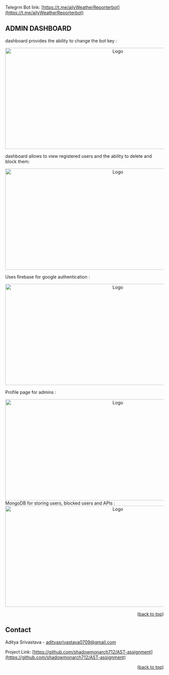 <a name="readme-top"></a>
Telegrm Bot link: [https://t.me/ailyWeatherReporterbot](https://t.me/ailyWeatherReporterbot)
## ADMIN DASHBOARD

dashboard provides the ability to change the bot key  : 
<div align="center"> 
  <img src="https://i.imgur.com/j3TDsFo.png" alt="Logo" width="700" height="320" style="display: inline-block;">
</div>

dashboard allows to view registered users and the ability to delete and block them: 
<div align="center"> 
  <img src="https://i.imgur.com/yIYQhwv.png" alt="Logo" width="700" height="320" style="display: inline-block;">
</div>

Uses firebase for google authentication : 
<div align="center"> 
  <img src="https://i.imgur.com/7I9sYZw.png" alt="Logo" width="700" height="320" style="display: inline-block;">
</div>

Profile page for admins : 
<div align="center"> 
  <img src="https://i.imgur.com/yaEiDVY.png" alt="Logo" width="700" height="320" style="display: inline-block;">
</div>
MongoDB for storing users, blocked users and APIs : 
<div align="center"> 
  <img src="https://i.imgur.com/t3hJvLK.png" alt="Logo" width="700" height="320" style="display: inline-block;">
</div>


<p align="right">(<a href="#readme-top">back to top</a>)</p>




<!-- CONTACT -->
## Contact

Aditya Srivastava - adityasrivastava0709@gmail.com

Project Link: [https://github.com/shadowmonarch712/AST-assignment](https://github.com/shadowmonarch712/AST-assignment)

<p align="right">(<a href="#readme-top">back to top</a>)</p>

